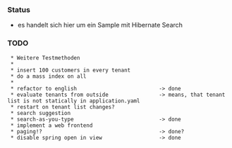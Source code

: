 
### Status
 * es handelt sich hier um ein Sample mit Hibernate Search
 
### TODO

     * Weitere Testmethoden
     * 
     * insert 100 customers in every tenant
     * do a mass index on all
     * 
     * refactor to english                          -> done
     * evaluate tenants from outside                -> means, that tenant list is not statically in application.yaml
     * restart on tenant list changes?
     * search suggestion
     * search-as-you-type                           -> done
     * implement a web frontend
     * paging!?                                     -> done?
     * disable spring open in view                  -> done
